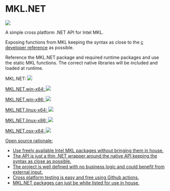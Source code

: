 # MKL.NET

<p>
<a href="https://github.com/AnthonyLloyd/MKL.NET/actions"><img src="https://github.com/AnthonyLloyd/MKL.NET/workflows/ci/badge.svg?branch=master"></a>
</p>

A simple cross platform .NET API for Intel MKL.

Exposing functions from MKL keeping the syntax as close to the
[c developer reference](https://software.intel.com/content/www/us/en/develop/documentation/mkl-developer-reference-c/top.html) as possible.

Reference the MKL.NET package and required runtime packages and use the static MKL functions.
The correct native libraries will be included and loaded at runtime.

<p>MKL.NET: <a href="https://www.nuget.org/packages/MKL.NET"><img src="https://buildstats.info/nuget/MKL.NET?includePreReleases=true" /></p>
<p>MKL.NET.win-x64: <a href="https://www.nuget.org/packages/MKL.NET.win-x64"><img src="https://buildstats.info/nuget/MKL.NET.win-x64?includePreReleases=true" /></p>
<p>MKL.NET.win-x86: <a href="https://www.nuget.org/packages/MKL.NET.win-x86"><img src="https://buildstats.info/nuget/MKL.NET.win-x86?includePreReleases=true" /></p>
<p>MKL.NET.linux-x64: <a href="https://www.nuget.org/packages/MKL.NET.linux-x64"><img src="https://buildstats.info/nuget/MKL.NET.linux-x64?includePreReleases=true" /></p>
<p>MKL.NET.linux-x86: <a href="https://www.nuget.org/packages/MKL.NET.linux-x86"><img src="https://buildstats.info/nuget/MKL.NET.linux-x86?includePreReleases=true" /></p>
<p>MKL.NET.osx-x64: <a href="https://www.nuget.org/packages/MKL.NET.osx-x64"><img src="https://buildstats.info/nuget/MKL.NET.osx-x64?includePreReleases=true" /></p>

Open source rationale:

- Use freely available Intel MKL packages without bringing them in house.
- The API is just a thin .NET wrapper around the native API keeping the syntax as close as possible.
- The project is well defined with no business logic and could benefit from external input.
- Cross platform testing is easy and free using Github actions.
- MKL.NET packages can just be white listed for use in house.